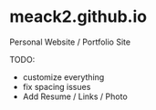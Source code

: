 # meack2.github.io
Personal Website / Portfolio Site

TODO:
- customize everything
- fix spacing issues 
- Add Resume / Links / Photo
